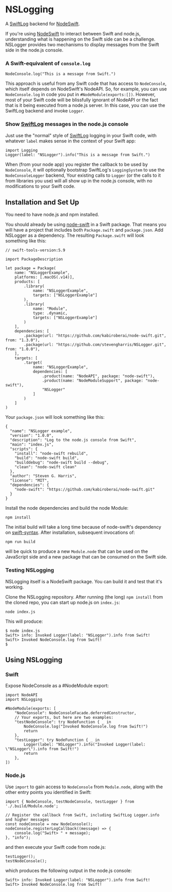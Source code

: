 # NSLogging

A [SwiftLog](https://github.com/apple/swift-log) backend for [NodeSwift](https://github.com/kabiroberai/node-swift).

If you're using [NodeSwift](https://github.com/kabiroberai/node-swift) to interact between Swift and node.js, understanding what is happening on the Swift side can be a challenge. NSLogger provides two mechanisms to display messages from the Swift side in the node.js console.

### A Swift-equivalent of `console.log`

```
NodeConsole.log("This is a message from Swift.")
```

This approach is useful from any Swift code that has access to `NodeConsole`, which itself depends on NodeSwift's NodeAPI. So, for example, you can use `NodeConsole.log` in code you put in `#NodeModule(exports:[])`. However, most of your Swift code will be blissfully ignorant of NodeAPI or the fact that is it being executed from a node.js server. In this case, you can use the SwiftLog backend and invoke `Logger`. 

### Show [SwiftLog](https://github.com/apple/swift-log) messages in the node.js console

Just use the "normal" style of [SwiftLog](https://github.com/apple/swift-log) logging in your Swift code, with whatever `label` makes sense in the context of your Swift app:

```
import Logging
Logger(label: "NSLogger").info("This is a message from Swift.")
```

When (from your node app) you register the callback to be used by `NodeConsole`, it will optionally bootstrap SwiftLog's `LoggingSystem` to use the `NodeConsoleLogger` backend, Your existing calls to `Logger` (or the calls to it from libraries you use) will all show up in the node.js console, with no modifications to your Swift code.

## Installation and Set Up

You need to have node.js and npm installed.

You should already be using [node-swift](https://github.com/kabiroberai/node-swift) in a Swift package. That means you will have a project that includes both `Package.swift` and `package.json`. Add NSLogger as a dependency. The resulting `Package.swift` will look something like this:

```
// swift-tools-version:5.9

import PackageDescription

let package = Package(
    name: "NSLoggerExample",
    platforms: [.macOS(.v14)],
    products: [
        .library(
            name: "NSLoggerExample",
            targets: ["NSLoggerExample"]
        ),
        .library(
            name: "Module",
            type: .dynamic,
            targets: ["NSLoggerExample"]
        )
    ],
    dependencies: [
        .package(url: "https://github.com/kabiroberai/node-swift.git", from: "1.3.0"),
        .package(url: "https://github.com/stevengharris/NSLogger.git", from: "1.0.0"),
    ],
    targets: [
        .target(
            name: "NSLoggerExample",
            dependencies: [
                .product(name: "NodeAPI", package: "node-swift"),
                .product(name: "NodeModuleSupport", package: "node-swift"),
                "NSLogger"
            ]
        )
    ]
)
```

Your `package.json` will look something like this:

```
{
  "name": "NSLogger example",
  "version": "1.0.0",
  "description": "Log to the node.js console from Swift",
  "main": "index.js",
  "scripts": {
    "install": "node-swift rebuild",
    "build": "node-swift build",
    "builddebug": "node-swift build --debug",
    "clean": "node-swift clean"
  },
  "author": "Steven G. Harris",
  "license": "MIT",
  "dependencies": {
    "node-swift": "https://github.com/kabiroberai/node-swift.git"
  }
}
```

Install the node dependencies and build the node Module:

```
npm install
```

The initial build will take a long time because of node-swift's dependency on [swift-syntax](https://github.com/swiftlang/swift-syntax). After installation, subsequent invocations of:

```
npm run build
```

will be quick to produce a new `Module.node` that can be used on the JavaScript side and a new package that can be consumed on the Swift side.

### Testing NSLogging

NSLogging itself is a NodeSwift package. You can build it and test that it's working.

Clone the NSLogging repository. After running (the long) `npm install` from the cloned repo, you can start up node.js on `index.js`:

```
node index.js
```

This will produce:

```
$ node index.js
Swift> info: Invoked Logger(label: "NSLogger").info from Swift!
Swift> Invoked NodeConsole.log from Swift!
$
```

## Using NSLogging

### Swift

Expose NodeConsole as a #NodeModule export:

```
import NodeAPI
import NSLogging

#NodeModule(exports: [
    "NodeConsole": NodeConsoleFacade.deferredConstructor,
    // Your exports, but here are two examples:
    "testNodeConsole": try NodeFunction { _ in
        NodeConsole.log("Invoked NodeConsole.log from Swift!")
        return
    },
    "testLogger": try NodeFunction { _ in
        Logger(label: "NSLogger").info("Invoked Logger(label: \"NSLogger\").info from Swift!")
        return
    },
])
```

### Node.js

Use `import` to gain access to `NodeConsole` from `Module.node`, along with the other entry points you identified in Swift:

```
import { NodeConsole, testNodeConsole, testLogger } from './.build/Module.node';

// Register the callback from Swift, including SwiftLog Logger.info and higher messages
const nodeConsole = new NodeConsole();
nodeConsole.registerLogCallback((message) => {
    console.log("Swift> " + message);
}, "info");
```
and then execute your Swift code from node.js:

```
testLogger();
testNodeConsole();
```

which produces the following output in the node.js console:

```
Swift> info: Invoked Logger(label: "NSLogger").info from Swift!
Swift> Invoked NodeConsole.log from Swift!
```
